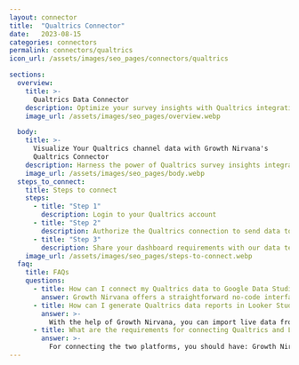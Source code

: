 ```yaml
---
layout: connector
title:  "Qualtrics Connector"
date:   2023-08-15
categories: connectors
permalink: connectors/qualtrics
icon_url: /assets/images/seo_pages/connectors/qualtrics

sections:
  overview:
    title: >-
      Qualtrics Data Connector
    description: Optimize your survey insights with Qualtrics integration. Seamlessly merge survey data from Qualtrics with Looker Studio's analytical capabilities, unlocking insights that drive feedback strategies, customer satisfaction, and operational excellence.
    image_url: /assets/images/seo_pages/overview.webp

  body:
    title: >-
      Visualize Your Qualtrics channel data with Growth Nirvana's
      Qualtrics Connector
    description: Harness the power of Qualtrics survey insights integrated into Looker Studio for strategic feedback decisions.
    image_url: /assets/images/seo_pages/body.webp
  steps_to_connect:
    title: Steps to connect
    steps:
      - title: "Step 1"
        description: Login to your Qualtrics account
      - title: "Step 2"
        description: Authorize the Qualtrics connection to send data to Growth Nirvana
      - title: "Step 3"
        description: Share your dashboard requirements with our data team. We will build the report for you.
    image_url: /assets/images/seo_pages/steps-to-connect.webp
  faq:
    title: FAQs
    questions:
      - title: How can I connect my Qualtrics data to Google Data Studio/Looker Studio?
        answer: Growth Nirvana offers a straightforward no-code interface to connect to Qualtrics data sources.
      - title: How can I generate Qualtrics data reports in Looker Studio?
        answer: >-
          With the help of Growth Nirvana, you can import live data from Qualtrics into Looker Studio. These data can be viewed in charts, tables, and dashboards to generate branded reports that can be shared instantly.
      - title: What are the requirements for connecting Qualtrics and Looker Studio?
        answer: >-
          For connecting the two platforms, you should have: Growth Nirvana Account and Qualtrics Ads Account
---
```

